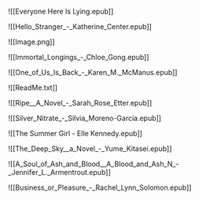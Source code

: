 ![[Everyone Here Is Lying.epub]]

![[Hello_Stranger_-_Katherine_Center.epub]]

![[Image.png]]

![[Immortal_Longings_-_Chloe_Gong.epub]]

![[One_of_Us_Is_Back_-_Karen_M._McManus.epub]]

![[ReadMe.txt]]

![[Ripe__A_Novel_-_Sarah_Rose_Etter.epub]]

![[Silver_Nitrate_-_Silvia_Moreno-Garcia.epub]]

![[The Summer Girl - Elle Kennedy.epub]]

![[The_Deep_Sky__a_Novel_-_Yume_Kitasei.epub]]

![[A_Soul_of_Ash_and_Blood__A_Blood_and_Ash_N_-_Jennifer_L._Armentrout.epub]]

![[Business_or_Pleasure_-_Rachel_Lynn_Solomon.epub]]